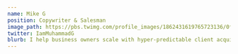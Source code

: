 ```yaml
---
name: Mike G
position: Copywriter & Salesman
image_path: https://pbs.twimg.com/profile_images/1862431619765723136/0fnMl_ZU_400x400.jpg
twitter: IamMuhammadG
blurb: I help business owners scale with hyper-predictable client acquisition systems 
---
```

